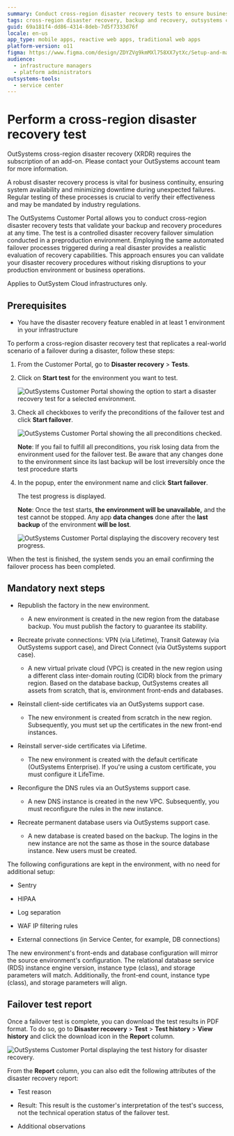 ```yaml
---
summary: Conduct cross-region disaster recovery tests to ensure business continuity with OutSystems 11 (O11), validating backup and recovery procedures without production risks.
tags: cross-region disaster recovery, backup and recovery, outsystems cloud, business continuity, disaster recovery tests
guid: 69a181f4-dd86-4314-8deb-7d5f7333d76f
locale: en-us
app_type: mobile apps, reactive web apps, traditional web apps
platform-version: o11
figma: https://www.figma.com/design/ZDYZVg9kmMXl758XX7ytXc/Setup-and-maintain-your-OutSystems-Infrastructure?node-id=2919-812
audience:
  - infrastructure managers
  - platform administrators
outsystems-tools:
  - service center
---
```

# Perform a cross-region disaster recovery test

<div class="info" markdown="1">

OutSystems cross-region disaster recovery (XRDR) requires the subscription of an add-on. Please contact your OutSystems account team for more information.

</div>

A robust disaster recovery process is vital for business continuity, ensuring system availability and minimizing downtime during unexpected failures. Regular testing of these processes is crucial to verify their effectiveness and may be mandated by industry regulations. 

The OutSystems Customer Portal allows you to conduct cross-region disaster recovery tests that validate your backup and recovery procedures at any time. The test is a controlled disaster recovery failover simulation conducted in a preproduction environment. Employing the same automated failover processes triggered during a real disaster provides a realistic evaluation of recovery capabilities. This approach ensures you can validate your disaster recovery procedures without risking disruptions to your production environment or business operations.

<div class="info" markdown="1">

Applies to OutSystem Cloud infrastructures only.

</div>

## Prerequisites

* You have the disaster recovery feature enabled in at least 1 environment in your infrastructure

To perform a cross-region disaster recovery test that replicates a real-world scenario of a failover during a disaster, follow these steps:

1. From the Customer Portal, go to **Disaster recovery** > **Tests**.

1. Click on **Start test** for the environment you want to test.

    ![OutSystems Customer Portal showing the option to start a disaster recovery test for a selected environment.](images/xrdr-start-test-cp.png "Start Disaster Recovery Test")

1. Check all checkboxes to verify the preconditions of the failover test and click **Start failover**.

    ![OutSystems Customer Portal showing the all preconditions checked.](images/xrdr-conditions-cp.png "Verify the preconditions for the failover test")

    **Note**: If you fail to fulfill all preconditions, you risk losing data from the environment used for the failover test. Be aware that any changes done to the environment since its last backup will be lost irreversibly once the test procedure starts

1. In the popup, enter the environment name and click **Start failover**.

    The test progress is displayed.

    **Note**: Once the test starts, **the environment will be unavailable,** and the test cannot be stopped. Any app **data changes** done after the **last backup** of the environment **will be lost**.

    ![OutSystems Customer Portal displaying the discovery recovery test progress.](images/xrdr-test-progress-cp.png "Disaster Recovery Test Progress")

When the test is finished, the system sends you an email confirming the failover process has been completed.

## Mandatory next steps

* Republish the factory in the new environment.

    * A new environment is created in the new region from the database backup. You must publish the factory to guarantee its stability.

* Recreate private connections: VPN (via Lifetime), Transit Gateway (via OutSystems support case), and Direct Connect (via OutSystems support case).

    * A new virtual private cloud (VPC) is created in the new region using a different class inter-domain routing (CIDR) block from the primary region. Based on the database backup, OutSystems creates all assets from scratch, that is, environment front-ends and databases.

* Reinstall client-side certificates via an OutSystems support case.

    * The new environment is created from scratch in the new region. Subsequently, you must set up the certificates in the new front-end instances.

* Reinstall server-side certificates via Lifetime.

    * The new environment is created with the default certificate (OutSystems Enterprise). If you're using a custom certificate, you must configure it LifeTime.

* Reconfigure the DNS rules via an OutSystems support case.

    * A new DNS instance is created in the new VPC. Subsequently, you must reconfigure the rules in the new instance.

* Recreate permanent database users via OutSystems support case.

    * A new database is created based on the backup. The logins in the new instance are not the same as those in the source database instance. New users must be created.

The following configurations are kept in the environment, with no need for additional setup:

* Sentry

* HIPAA

* Log separation

* WAF IP filtering rules

* External connections (in Service Center, for example, DB connections)

The new environment's front-ends and database configuration will mirror the source environment's configuration. The relational database service (RDS) instance engine version, instance type (class), and storage parameters will match. Additionally, the front-end count, instance type (class), and storage parameters will align.

## Failover test report

Once a failover test is complete, you can download the test results in PDF format. To do so, go to **Disaster recovery** > **Test** > **Test history** > **View history** and click the download icon in the **Report** column.

![OutSystems Customer Portal displaying the test history for disaster recovery.](images/xrdr-test-history-cp.png "Disaster Recovery Test History")

From the **Report** column, you can also edit the following attributes of the disaster recovery report:

* Test reason

* Result: This result is the customer's interpretation of the test's success, not the technical operation status of the failover test.

* Additional observations
